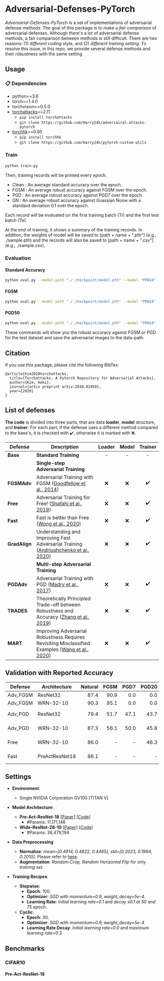# Adversarial-Defenses-PyTorch
_Adversarial-Defenses-PyTorch_ is a set of implementations of adversarial defense methods. The goal of this package is to make a _fair comparison_ of adversarial defenses. Although there's a lot of adversarial defense methods, a fair comparison between methods is still difficult. There are two reasons: (1) _different coding style_, and (2) _different training setting_. To resolve this issue, in this repo, we provide several defense methods and their robustness with the same setting.



## Usage

### :clipboard: Dependencies

- python==3.6
- torch==1.4.0
- torchvision==0.5.0
- [torchattacks](https://github.com/Harry24k/adversarial-attacks-pytorch)==2.11
  - `pip install torchattacks`
  - `git clone https://github.com/Harry24k/adversairal-attacks-pytorch`
- [torchhk](https://github.com/Harry24k/pytorch-custom-utils)==0.85
  - `pip install torchhk`
  - `git clone https://github.com/Harry24k/pytorch-custom-utils`



### Train

#### 

```bash
python train.py
```

Then, training records will be printed every epoch.

* Clean : An average standard accuracy over the epoch.
* FGSM : An average robust accuracy against FGSM over the epoch.
* PGD : An average robust accuracy against PGD7 over the epoch.
* GN : An average robust accuracy against Guassian Noise with a standard deviation 0.1 over the epoch.

Each record will be evaluated on the first training batch (Tr) and the first test batch (Te).

At the end of training, it shows a summary of the training records. In addition, the weights of model will be saved to [path + name + ".pth"] (e.g., ./sample.pth) and the records will also be saved to [path + name + ".csv"] (e.g., ./sample.csv).



### Evaluation

#### Standard Accuracy
```bash
python eval.py --model-path "./_checkpoint/model.pth" --model "PRN18" --data "CIFAR10" --gpu 0 --method "Standard"
```

#### FGSM

```bash
python eval.py --model-path "./_checkpoint/model.pth" --model "PRN18" --data "CIFAR10" --data-path "FGSM.pt" --gpu 0 --method "FGSM" --eps 8
```

#### PGD50

```bash
python eval.py --model-path "./_checkpoint/model.pth" --model "PRN18" --data "CIFAR10" --data-path "PGD.pt" --gpu 0 --method "PGD" --eps 8 --alpha 2 --steps 50 --restart 1
```

These commands will show you the robust accuracy against FGSM or PGD for the test dataset and save the adversarial images to the data-path.



## Citation

If you use this package, please cite the following BibTex:

```
@article{kim2020torchattacks,
  title={Torchattacks: A Pytorch Repository for Adversarial Attacks},
  author={Kim, Hoki},
  journal={arXiv preprint arXiv:2010.01950},
  year={2020}
}
```



## List of defenses
**The code** is divided into three parts, that are data **loader**, **model** structure, and **trainer**. For each part, if the defense uses a different method compared to the base's, it is checked with :heavy_check_mark:, otherwise it is marked with :x:.

| Defense       | Description                                                  | Loader | Model |      Trainer       |
| ------------- | ------------------------------------------------------------ | :----: | :---: | :----------------: |
| **Base**      | **Standard Training**                                        |   -    |   -   |         -          |
|               | **Single-step Adversarial Training**                         |        |       |                    |
| **FGSMAdv**   | Adversarial Training with FGSM ([Goodfellow et al., 2014](https://arxiv.org/abs/1412.6572)) |  :x:   |  :x:  | :heavy_check_mark: |
| **Free**      | Adversarial Training for Free! ([Shafahi et al., 2019](https://arxiv.org/abs/1904.12843)) |  :x:   |  :x:  | :heavy_check_mark: |
| **Fast**      | Fast is better than Free ([Wong et al., 2020](https://arxiv.org/abs/2001.03994)) |  :x:   |  :x:  | :heavy_check_mark: |
| **GradAlign** | Understanding and Improving Fast Adversarial Training ([Andriushchenko et al., 2020]()) |  :x:   |  :x:  | :heavy_check_mark: |
|               | **Multi-step Adversarial Training**                          |        |       |                    |
| **PGDAdv**    | Adversarial Training with PGD ([Madry et al., 2017](https://arxiv.org/abs/1706.06083)) |  :x:   |  :x:  | :heavy_check_mark: |
| **TRADES**    | Theoretically Principled Trade-off between Robustness and Accuracy ([Zhang et al., 2019](https://arxiv.org/abs/1901.08573)) |  :x:   |  :x:  | :heavy_check_mark: |
| **MART**      | Improving Adversarial Robustness Requires Revisiting Misclassified Examples ([Wang et al., 2020](https://openreview.net/forum?id=rklOg6EFwS)) |  :x:   |  :x:  | :heavy_check_mark: |



## Validation with Reported Accuracy

| Defense  | Architecture   | Natural | FGSM | PGD7 | PGD20 | PGD50 | Remarks            |
| -------- | -------------- | ------: | ---: | ---: | ----: | ----: | ------------------ |
| Adv_FGSM | ResNet32       |    87.4 | 90.9 |  0.0 |   0.0 |     - |                    |
| Adv_FGSM | WRN-32-10      |    90.3 | 95.1 |  0.0 |   0.0 |     - |                    |
| Adv_PGD  | ResNet32       |    79.4 | 51.7 | 47.1 |  43.7 |     - | _7 steps training_ |
| Adv_PGD  | WRN-32-10      |    87.3 | 56.1 | 50.0 |  45.8 |     - | _7 steps training_ |
| Free     | WRN-32-10      |    86.0 |    - |    - |  46.3 |     - | _PGD restart=10_   |
| Fast     | PreActResNet18 |    86.1 |    - |    - |     - |  46.1 | _PGD restart=10_   |



## Settings

* **Environment**:
	* Single NVIDIA Corporation GV100 [TITAN V]


* **Model Architecture**:
    * **Pre-Act-ResNet-18** [[Paper](https://arxiv.org/abs/1603.05027)] [[Code](https://github.com/kuangliu/pytorch-cifar)]
        * #Params: 11,171,146
    * **Wide-ResNet-28-10** [[Paper](https://arxiv.org/abs/1605.07146)] [[Code](https://github.com/bearpaw/pytorch-classification/blob/master/models/cifar/wrn.py)]
      * #Params: 36,479,194


* **Data Preprocessing**
  * **Normalize**: _mean=[0.4914, 0.4822, 0.4465], std=[0.2023, 0.1994, 0.2010]_. Please refer to [here](/defenses/model.py).
  * **Augmentation**: _Random Crop, Random Horizontal Flip_ for only _training set_.


* **Training Recipes**:
    * **Stepwise**:
        * **Epoch**: 100.
        * **Optimizer**: _SGD_ with _momentum=0.9, weight_decay=5e-4_.
        * **Learning Rate**: _Initial learning rate=0.1_ and _decay x0.1 at 50 and 75 epoch_.
    * **Cyclic**:
        * **Epoch**: 30.
        * **Optimizer**: _SGD_ with _momentum=0.9, weight_decay=5e-4_.
        * **Learning Rate Decay**: _Initial learning rate=0.0_ and _maximum learning rate=0.3_



## Benchmarks

### CIFAR10





#### Pre-Act-ResNet-18